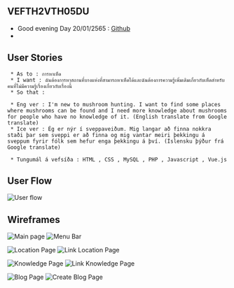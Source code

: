 ## VEFTH2VTH05DU
   * Good evening Day 20/01/2565 : [Github](https://github.com/PMBenjamin-117/VEFTH2VTH05DU/wiki/Verkefni_1)
   * 
## User Stories
     * As to : การหาเห็ด
     * I want : ฉันต้องการหาสถานที่บางแห่งที่สามารถหาเห็ดได้และฉันต้องการความรู้เพิ่มเติมเกี่ยวกับเห็ดสำหรับคนที่ไม่มีความรู้เรื่องเกี่ยวกับเรื่องนี้ 
     * So that : 

     * Eng ver : I'm new to mushroom hunting. I want to find some places where mushrooms can be found and I need more knowledge about mushrooms for people who have no knowledge of it. (English translate from Google translate)
     * Ice ver : Ég er nýr í sveppaveiðum. Mig langar að finna nokkra staði þar sem sveppi er að finna og mig vantar meiri þekkingu á sveppum fyrir fólk sem hefur enga þekkingu á því. (Íslensku þýður frá Google translate)

     * Tungumál á vefsíða : HTML , CSS , MySQL , PHP , Javascript , Vue.js

## User Flow
![User flow](https://github.com/PMBenjamin-117/VEFTH2VTH05DU/blob/main/User_Flow.drawio.png)

## Wireframes
![Main page](https://github.com/PMBenjamin-117/VEFTH2VTH05DU/blob/main/Main_Page.drawio.png)
![Menu Bar](https://github.com/PMBenjamin-117/VEFTH2VTH05DU/blob/main/Menu_Bar.drawio.png)

![Location Page](https://github.com/PMBenjamin-117/VEFTH2VTH05DU/blob/main/Location_Page.drawio.png)
![Link Location Page](https://github.com/PMBenjamin-117/VEFTH2VTH05DU/blob/main/Link_Location_Page.drawio.png)

![Knowledge Page](https://github.com/PMBenjamin-117/VEFTH2VTH05DU/blob/main/Knowledge_Page.drawio.png)
![Link Knowledge Page](https://github.com/PMBenjamin-117/VEFTH2VTH05DU/blob/main/Link_Knowledge_Page.drawio.png)

![Blog Page](https://github.com/PMBenjamin-117/VEFTH2VTH05DU/blob/main/Blog_Page.drawio.png)
![Create Blog Page](https://github.com/PMBenjamin-117/VEFTH2VTH05DU/blob/main/Create_Blog_Page.drawio.png)

